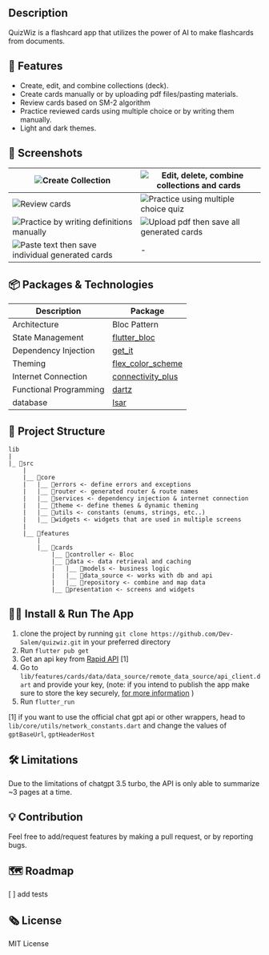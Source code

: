 ## Description
QuizWiz is a flashcard app that utilizes the power of AI to make flashcards from documents.

## 📌 Features
- Create, edit, and combine collections (deck).
- Create cards manually or by uploading pdf files/pasting materials.
- Review cards based on SM-2 algorithm 
- Practice reviewed cards using multiple choice or by writing them manually.
- Light and dark themes.

## 📸 Screenshots

|  ![Create Collection](https://s12.gifyu.com/images/SWyEz.gif)|  ![Edit, delete, combine collections and cards](https://s11.gifyu.com/images/SWyEb.gif) |
|-------|--------|
|![Review cards](https://s11.gifyu.com/images/SWyEL.gif) | ![Practice using multiple choice quiz](https://s12.gifyu.com/images/SWyEs.gif) |
| ![Practice by writing definitions manually](https://s12.gifyu.com/images/SWyES.gif) |  ![Upload pdf then save all generated cards](https://s12.gifyu.com/images/SWyE2.gif) |
|![Paste text then save individual generated cards](https://s11.gifyu.com/images/SWyEM.gif)| - |





## 📦 Packages & Technologies

| Description    |   Package |
| ---------| -------|
| Architecture | Bloc Pattern|
| State Management | [flutter_bloc](https://pub.dev/packages/flutter_bloc)
| Dependency Injection | [get_it](https://pub.dev/packages/get_it)
| Theming | [flex_color_scheme](https://pub.dev/packages/flex_color_scheme) |
| Internet Connection | [connectivity_plus](https://pub.dev/packages/connectivity_plus) |
| Functional Programming | [dartz](https://pub.dev/packages/dartz) |
| database | [Isar](https://pub.dev/packages/isar) |

  
## 🩻 Project Structure  

```
lib
|
|_ 📁src
	|
	|__ 📁core
	|	|__ 📁errors <- define errors and exceptions
	|	|__ 📁router <- generated router & route names
	|	|__ 📁services <- dependency injection & internet connection
	|	|__ 📁theme <- define themes & dynamic theming
	|	|__ 📁utils <- constants (enums, strings, etc..)
	|	|__ 📁widgets <- widgets that are used in multiple screens
	|
	|__ 📁features
		|
		|__ 📁cards
			|__ 📁controller <- Bloc
			|__ 📁data <- data retrieval and caching
			|	|__ 📁models <- business logic
			|	|__ 📁data_source <- works with db and api
			|	|__ 📁repository <- combine and map data
			|__ 📁presentation <- screens and widgets
```

## 🏃‍♂️ Install & Run The App
1. clone the project by running `git clone https://github.com/Dev-Salem/quizwiz.git` in your preferred directory
2. Run `flutter pub get`
3. Get an api key from [Rapid API](https://rapidapi.com/haxednet/api/chatgpt-api8) [1]
4. Go to `lib/features/cards/data/data_source/remote_data_source/api_client.dart` and provide your key, (note: if you intend to publish the app make sure to store the key securely, [for more information](https://www.google.com/url?sa=t&rct=j&q=&esrc=s&source=web&cd=&cad=rja&uact=8&ved=2ahUKEwjh3oK02p6AAxW7TaQEHVDhAmwQFnoECA0QAw&url=https%3A%2F%2Fcodewithandrea.com%2Farticles%2Fflutter-api-keys-dart-define-env-files%2F&usg=AOvVaw0UjTuo12ak9YdRK1uZigSe&opi=89978449) )
5. Run `flutter_run`

[1] if you want to use the official chat gpt api or other wrappers, head to `lib/core/utils/network_constants.dart` and change the values of `gptBaseUrl`, `gptHeaderHost` 

## 🛠️ Limitations
Due to the limitations of chatgpt 3.5 turbo, the API is only able to summarize ~3 pages at a time.

## 💡 Contribution
Feel free to add/request features by making a pull request, or by reporting bugs.

## 🗺️ Roadmap
[  ] add tests

## 🗞️ License
MIT License

